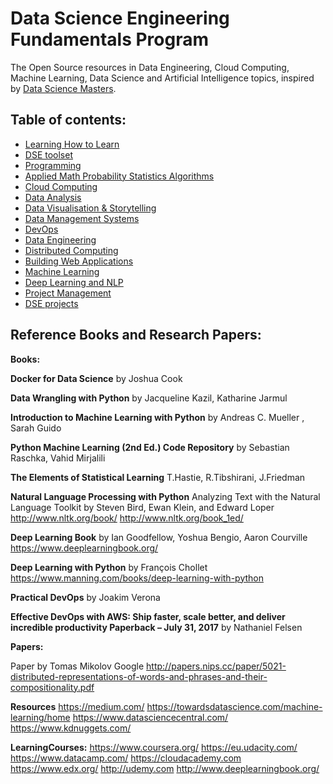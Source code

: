 
# Data Science Engineering Fundamentals Program

The Open Source resources in Data Engineering, Cloud Computing, Machine Learning, Data Science and Artificial Intelligence topics, inspired by [Data Science Masters](http://datasciencemasters.org/).


## Table of contents:

* [Learning How to Learn](https://www.coursera.org/learn/learning-how-to-learn)
* [DSE toolset](toolset)
* [Programming](programming)
* [Applied Math Probability Statistics Algorithms](MathProbStatAlgo)
* [Cloud Computing](CloudComputing)
* [Data Analysis](DataAnalysis)
* [Data Visualisation & Storytelling](DataVisualisation)
* [Data Management Systems](DataManagementSystems)
* [DevOps](DevOps)
* [Data Engineering](DataEngineering)
* [Distributed Computing](DistributedComputing)
* [Building Web Applications](BuildingWebApplications)
* [Machine Learning](MachineLearning)
* [Deep Learning and NLP](DeepLearningNLP)
* [Project Management](ProjectManagement)
* [DSE projects](DSEprojects)




## Reference Books and Research Papers:

**Books:**

**Docker for Data Science** by Joshua Cook

**Data Wrangling with Python** by Jacqueline Kazil, Katharine Jarmul

**Introduction to Machine Learning with Python** by Andreas C. Mueller , Sarah Guido

**Python Machine Learning (2nd Ed.) Code Repository** by Sebastian Raschka, Vahid Mirjalili

**The Elements of Statistical Learning** T.Hastie, R.Tibshirani, J.Friedman

**Natural Language Processing with Python**  Analyzing Text with the Natural Language Toolkit
by Steven Bird, Ewan Klein, and Edward Loper http://www.nltk.org/book/ http://www.nltk.org/book_1ed/

**Deep Learning Book** by Ian Goodfellow, Yoshua Bengio, Aaron Courville https://www.deeplearningbook.org/

**Deep Learning with Python** by François Chollet
https://www.manning.com/books/deep-learning-with-python

**Practical DevOps** by Joakim Verona

**Effective DevOps with AWS: Ship faster, scale better, and deliver incredible productivity Paperback – July 31, 2017** by Nathaniel Felsen

**Papers:**

Paper by Tomas Mikolov Google http://papers.nips.cc/paper/5021-distributed-representations-of-words-and-phrases-and-their-compositionality.pdf


**Resources**
https://medium.com/
https://towardsdatascience.com/machine-learning/home
https://www.datasciencecentral.com/
https://www.kdnuggets.com/



**LearningCourses:**
https://www.coursera.org/
https://eu.udacity.com/
https://www.datacamp.com/
https://cloudacademy.com
https://www.edx.org/
http://udemy.com
http://www.deeplearningbook.org/
